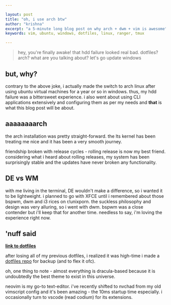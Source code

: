 ```yaml
---

layout:	post
title: "oh, i use arch btw"
author: "krishna"
excerpt: "a 5-minute long blog post on why arch + dwm + vim is awesome"
keywords: vim, ubuntu, windows, dotfiles, linux, ranger, tmux

---
```


> hey, you're finally awake! that hdd failure looked real bad. dotfiles? arch? what are you talking about? let's go update windows

## but, why?

contrary to the above joke, i actually made the switch to arch linux after using ubuntu virtual machines for a year or so in windows. thus, my hdd failure was a bittersweet experience. i also went about using CLI applications extensively and configuring them as per my needs and **that** is what this blog post will be about.

## aaaaaaaarch

the arch installation was pretty straight-forward. the lts kernel has been treating me nice and it has been a very smooth journey.

friendship broken with release cycles - rolling release is now my best friend. considering what i heard about rolling releases, my system has been surprisingly stable and the updates have never broken any functionality.

## DE vs WM

with me living in the terminal, DE wouldn't make a difference, so i wanted it to be lightweight. i planned to go with XFCE until i remembered about those bspwm, dwm and i3 rices on r/unixporn. the suckless philosophy and design was very alluring, so i went with dwm. bspwm was a close contender but i'll keep that for another time. needless to say, i'm loving the experience right now.

## 'nuff said

[**link to dotfiles**](https://github.com/lordlabuckdas/dotfiles)

after losing all of my previous dotfiles, i realized it was high-time i made a [dotfiles repo](https://dotfiles.github.io/) for backup (and to flex it ofc).

oh, one thing to note - almost everything is dracula-based because it is undoubtedly the best theme to exist in this universe.

neovim is my go-to text-editor. i've recently shifted to nvchad from my old vimscript config and it's been amazing - the 10ms startup time especially. i occasionally turn to vscode (read codium) for its extensions.
